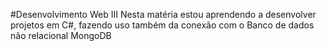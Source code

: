 #Desenvolvimento Web III
Nesta matéria estou aprendendo a desenvolver projetos em C#, fazendo uso também da conexão com o Banco de dados não relacional MongoDB
